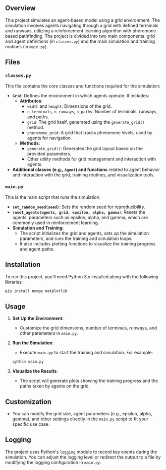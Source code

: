 ## Overview

This project simulates an agent-based model using a grid environment. The simulation involves agents navigating through a grid with defined terminals and runways, utilizing a reinforcement learning algorithm with pheromone-based pathfinding. The project is divided into two main components: grid and agent definitions (in `classes.py`) and the main simulation and training routines (in `main.py`).

## Files

### `classes.py`

This file contains the core classes and functions required for the simulation:

- **`Grid`**: Defines the environment in which agents operate. It includes:
  - **Attributes**:
    - `width` and `height`: Dimensions of the grid.
    - `n_terminals`, `n_runways`, `n_paths`: Number of terminals, runways, and paths.
    - `grid`: The grid itself, generated using the `generate_grid()` method.
    - `pheromone_grid`: A grid that tracks pheromone levels, used by agents for navigation.
  - **Methods**:
    - `generate_grid()`: Generates the grid layout based on the provided parameters.
    - Other utility methods for grid management and interaction with agents.
- **Additional classes (e.g., `Agent`) and functions** related to agent behavior and interaction with the grid, training routines, and visualization tools.

### `main.py`

This is the main script that runs the simulation:

- **`set_random_seed(seed)`**: Sets the random seed for reproducibility.
- **`reset_agents(agents, grid, epsilon, alpha, gamma)`**: Resets the agents' parameters such as epsilon, alpha, and gamma, which are commonly used in reinforcement learning.
- **Simulation and Training**:
  - The script initializes the grid and agents, sets up the simulation parameters, and runs the training and simulation loops.
  - It also includes plotting functions to visualize the training progress and agent paths.

## Installation

To run this project, you'll need Python 3.x installed along with the following libraries:

```bash
pip install numpy matplotlib
```

## Usage

1. **Set Up the Environment**:
   - Customize the grid dimensions, number of terminals, runways, and other parameters in `main.py`.
   
2. **Run the Simulation**:
   - Execute `main.py` to start the training and simulation. For example:
   
   ```bash
   python main.py
   ```

3. **Visualize the Results**:
   - The script will generate plots showing the training progress and the paths taken by agents on the grid.

## Customization

- You can modify the grid size, agent parameters (e.g., epsilon, alpha, gamma), and other settings directly in the `main.py` script to fit your specific use case.

## Logging

The project uses Python's `logging` module to record key events during the simulation. You can adjust the logging level or redirect the output to a file by modifying the logging configuration in `main.py`.
